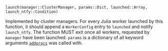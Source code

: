 ```
launch(manager::ClusterManager, params::Dict, launched::Array, launch_ntfy::Condition)
```

Implemented by cluster managers. For every Julia worker launched by this function, it should append a `WorkerConfig` entry to `launched` and notify `launch_ntfy`. The function MUST exit once all workers, requested by `manager` have been launched. `params` is a dictionary of all keyword arguments [`addprocs`](@ref) was called with.
